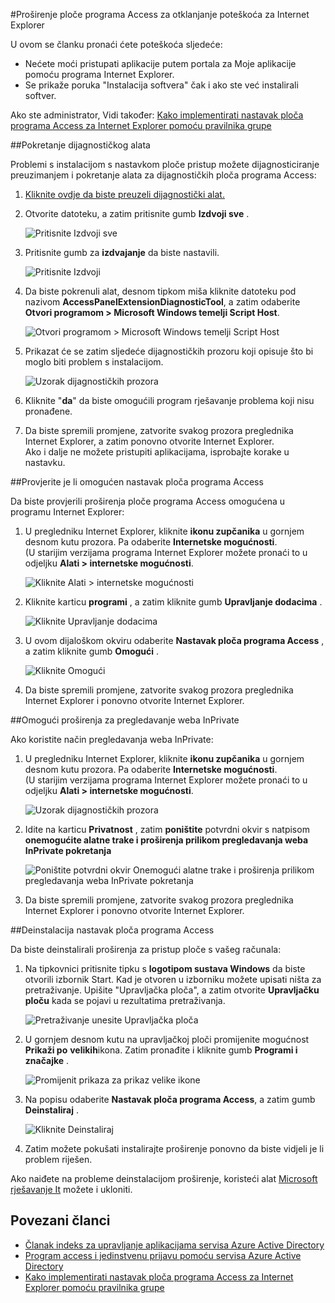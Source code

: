 <properties
    pageTitle="Proširenje ploče programa Access za otklanjanje poteškoća za Internet Explorer | Microsoft Azure"
    description="Kako koristiti pravila grupe za implementaciju dodatak preglednika Internet Explorer za portal Moje aplikacije."
    services="active-directory"
    documentationCenter=""
    authors="MarkusVi"
    manager="femila"
    editor=""/>

<tags
    ms.service="active-directory"
    ms.devlang="na"
    ms.topic="article"
    ms.tgt_pltfrm="na"
    ms.workload="identity"
    ms.date="08/16/2016"
    ms.author="markvi"/>

#<a name="troubleshooting-the-access-panel-extension-for-internet-explorer"></a>Proširenje ploče programa Access za otklanjanje poteškoća za Internet Explorer

U ovom se članku pronaći ćete poteškoća sljedeće:

- Nećete moći pristupati aplikacije putem portala za Moje aplikacije pomoću programa Internet Explorer.
- Se prikaže poruka "Instalacija softvera" čak i ako ste već instalirali softver.

Ako ste administrator, Vidi također: [Kako implementirati nastavak ploča programa Access za Internet Explorer pomoću pravilnika grupe](active-directory-saas-ie-group-policy.md)

##<a name="run-the-diagnostic-tool"></a>Pokretanje dijagnostičkog alata

Problemi s instalacijom s nastavkom ploče pristup možete dijagnosticiranje preuzimanjem i pokretanje alata za dijagnostičkih ploča programa Access:

1. [Kliknite ovdje da biste preuzeli dijagnostički alat.](https://account.activedirectory.windowsazure.com/applications/AccessPanelExtensionDiagnosticTool/AccessPanelExtensionDiagnosticTool.zip)

2. Otvorite datoteku, a zatim pritisnite gumb **Izdvoji sve** .

    ![Pritisnite Izdvoji sve](./media/active-directory-saas-ie-troubleshooting/extract1.png)

3. Pritisnite gumb za **izdvajanje** da biste nastavili.

    ![Pritisnite Izdvoji](./media/active-directory-saas-ie-troubleshooting/extract2.png)

4. Da biste pokrenuli alat, desnom tipkom miša kliknite datoteku pod nazivom **AccessPanelExtensionDiagnosticTool**, a zatim odaberite **Otvori programom > Microsoft Windows temelji Script Host**.

    ![Otvori programom > Microsoft Windows temelji Script Host](./media/active-directory-saas-ie-troubleshooting/open_tool.png)

5. Prikazat će se zatim sljedeće dijagnostičkih prozoru koji opisuje što bi moglo biti problem s instalacijom.

    ![Uzorak dijagnostičkih prozora](./media/active-directory-saas-ie-troubleshooting/tool_preview.png)

6. Kliknite "**da**" da biste omogućili program rješavanje problema koji nisu pronađene.

7. Da biste spremili promjene, zatvorite svakog prozora preglednika Internet Explorer, a zatim ponovno otvorite Internet Explorer.<br />Ako i dalje ne možete pristupiti aplikacijama, isprobajte korake u nastavku.

##<a name="check-that-the-access-panel-extension-is-enabled"></a>Provjerite je li omogućen nastavak ploča programa Access

Da biste provjerili proširenja ploče programa Access omogućena u programu Internet Explorer:

1. U pregledniku Internet Explorer, kliknite **ikonu zupčanika** u gornjem desnom kutu prozora. Pa odaberite **Internetske mogućnosti**.<br />(U starijim verzijama programa Internet Explorer možete pronaći to u odjeljku **Alati > internetske mogućnosti**.

    ![Kliknite Alati > internetske mogućnosti](./media/active-directory-saas-ie-troubleshooting/internetoptions.png)

2. Kliknite karticu **programi** , a zatim kliknite gumb **Upravljanje dodacima** .

    ![Kliknite Upravljanje dodacima](./media/active-directory-saas-ie-troubleshooting/internetoptions_programs.png)

3. U ovom dijaloškom okviru odaberite **Nastavak ploča programa Access** , a zatim kliknite gumb **Omogući** .

    ![Kliknite Omogući](./media/active-directory-saas-ie-troubleshooting/enableaddon.png)

4. Da biste spremili promjene, zatvorite svakog prozora preglednika Internet Explorer i ponovno otvorite Internet Explorer.

##<a name="enable-extensions-for-inprivate-browsing"></a>Omogući proširenja za pregledavanje weba InPrivate

Ako koristite način pregledavanja weba InPrivate:

1. U pregledniku Internet Explorer, kliknite **ikonu zupčanika** u gornjem desnom kutu prozora. Pa odaberite **Internetske mogućnosti**.<br />(U starijim verzijama programa Internet Explorer možete pronaći to u odjeljku **Alati > internetske mogućnosti**.

    ![Uzorak dijagnostičkih prozora](./media/active-directory-saas-ie-troubleshooting/inprivateoptions.png)

2. Idite na karticu **Privatnost** , zatim **poništite** potvrdni okvir s natpisom **onemogućite alatne trake i proširenja prilikom pregledavanja weba InPrivate pokretanja**</p>

    ![Poništite potvrdni okvir Onemogući alatne trake i proširenja prilikom pregledavanja weba InPrivate pokretanja](./media/active-directory-saas-ie-troubleshooting/enabletoolbars.png)

3. Da biste spremili promjene, zatvorite svakog prozora preglednika Internet Explorer i ponovno otvorite Internet Explorer.

##<a name="uninstall-the-access-panel-extension"></a>Deinstalacija nastavak ploča programa Access

Da biste deinstalirali proširenja za pristup ploče s vašeg računala:

1. Na tipkovnici pritisnite tipku s **logotipom sustava Windows** da biste otvorili izbornik Start. Kad je otvoren u izborniku možete upisati ništa za pretraživanje. Upišite "Upravljačka ploča", a zatim otvorite **Upravljačku ploču** kada se pojavi u rezultatima pretraživanja.

    ![Pretraživanje unesite Upravljačka ploča](./media/active-directory-saas-ie-troubleshooting/search_sm.png)

2. U gornjem desnom kutu na upravljačkoj ploči promijenite mogućnost **Prikaži po** **velikih**ikona. Zatim pronađite i kliknite gumb **Programi i značajke** .

    ![Promijenit prikaza za prikaz velike ikone](./media/active-directory-saas-ie-troubleshooting/control_panel.png)

3. Na popisu odaberite **Nastavak ploča programa Access**, a zatim gumb **Deinstaliraj** .

    ![Kliknite Deinstaliraj](./media/active-directory-saas-ie-troubleshooting/uninstall.png)

4. Zatim možete pokušati instalirajte proširenje ponovno da biste vidjeli je li problem riješen.

Ako naiđete na probleme deinstalacijom proširenje, koristeći alat [Microsoft rješavanje It](https://go.microsoft.com/?linkid=9779673) možete i ukloniti.

## <a name="related-articles"></a>Povezani članci

- [Članak indeks za upravljanje aplikacijama servisa Azure Active Directory](active-directory-apps-index.md)
- [Program access i jedinstvenu prijavu pomoću servisa Azure Active Directory](active-directory-appssoaccess-whatis.md)
- [Kako implementirati nastavak ploča programa Access za Internet Explorer pomoću pravilnika grupe](active-directory-saas-ie-group-policy.md)
